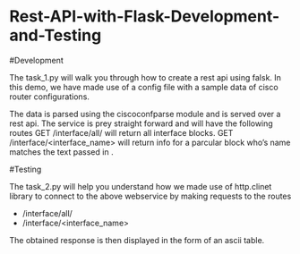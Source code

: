 # Rest-API-with-Flask-Development-and-Testing

#Development

The task_1.py will walk you through how to create a rest api using falsk.
In this demo, we have made use of a config file with a sample data of cisco 
router configurations.

The data is parsed using the ciscoconfparse module and is served over a rest api.
The service is prey straight forward and will have the following routes 
  GET /interface/all/ will return all interface blocks.
  GET /interface/<interface_name> will return info for a parcular block who’s name matches the text passed in <name>.


#Testing

The task_2.py will help you understand how we made use of http.clinet library
to connect to the above webservice by making requests to the routes 
   - /interface/all/ 
   - /interface/<interface_name>
  
The obtained response is then displayed in the form of an ascii table.
